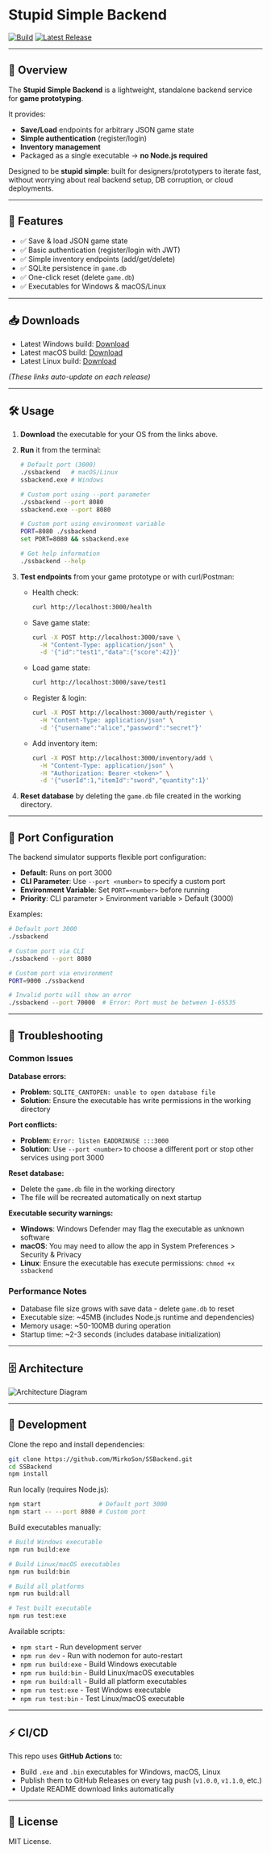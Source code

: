 # Stupid Simple Backend

[![Build](https://github.com/OWNER/REPO/actions/workflows/release.yml/badge.svg)](https://github.com/OWNER/REPO/actions)
[![Latest Release](https://img.shields.io/github/v/release/OWNER/REPO?logo=github)](https://github.com/OWNER/REPO/releases)

---

## 📖 Overview

The **Stupid Simple Backend** is a lightweight, standalone backend service for **game prototyping**.

It provides:

* **Save/Load** endpoints for arbitrary JSON game state
* **Simple authentication** (register/login)
* **Inventory management**
* Packaged as a single executable → **no Node.js required**

Designed to be **stupid simple**: built for designers/prototypers to iterate fast, without worrying about real backend setup, DB corruption, or cloud deployments.

---

## 🚀 Features

* ✅ Save & load JSON game state
* ✅ Basic authentication (register/login with JWT)
* ✅ Simple inventory endpoints (add/get/delete)
* ✅ SQLite persistence in `game.db`
* ✅ One-click reset (delete `game.db`)
* ✅ Executables for Windows & macOS/Linux

---

## 📥 Downloads

* Latest Windows build: [Download](#)
* Latest macOS build: [Download](#)
* Latest Linux build: [Download](#)

*(These links auto-update on each release)*

---

## 🛠️ Usage

1. **Download** the executable for your OS from the links above.

2. **Run** it from the terminal:

   ```bash
   # Default port (3000)
   ./ssbackend   # macOS/Linux
   ssbackend.exe # Windows
   
   # Custom port using --port parameter
   ./ssbackend --port 8080
   ssbackend.exe --port 8080
   
   # Custom port using environment variable
   PORT=8080 ./ssbackend
   set PORT=8080 && ssbackend.exe
   
   # Get help information
   ./ssbackend --help
   ```

3. **Test endpoints** from your game prototype or with curl/Postman:

   * Health check:

     ```bash
     curl http://localhost:3000/health
     ```

   * Save game state:

     ```bash
     curl -X POST http://localhost:3000/save \
       -H "Content-Type: application/json" \
       -d '{"id":"test1","data":{"score":42}}'
     ```

   * Load game state:

     ```bash
     curl http://localhost:3000/save/test1
     ```

   * Register & login:

     ```bash
     curl -X POST http://localhost:3000/auth/register \
       -H "Content-Type: application/json" \
       -d '{"username":"alice","password":"secret"}'
     ```

   * Add inventory item:

     ```bash
     curl -X POST http://localhost:3000/inventory/add \
       -H "Content-Type: application/json" \
       -H "Authorization: Bearer <token>" \
       -d '{"userId":1,"itemId":"sword","quantity":1}'
     ```

4. **Reset database** by deleting the `game.db` file created in the working directory.

---

## 📖 Port Configuration

The backend simulator supports flexible port configuration:

- **Default**: Runs on port 3000
- **CLI Parameter**: Use `--port <number>` to specify a custom port
- **Environment Variable**: Set `PORT=<number>` before running
- **Priority**: CLI parameter > Environment variable > Default (3000)

Examples:
```bash
# Default port 3000
./ssbackend

# Custom port via CLI
./ssbackend --port 8080

# Custom port via environment
PORT=9000 ./ssbackend

# Invalid ports will show an error
./ssbackend --port 70000  # Error: Port must be between 1-65535
```

---

## 🔧 Troubleshooting

### Common Issues

**Database errors:**
- **Problem**: `SQLITE_CANTOPEN: unable to open database file`
- **Solution**: Ensure the executable has write permissions in the working directory

**Port conflicts:**
- **Problem**: `Error: listen EADDRINUSE :::3000`
- **Solution**: Use `--port <number>` to choose a different port or stop other services using port 3000

**Reset database:**
- Delete the `game.db` file in the working directory
- The file will be recreated automatically on next startup

**Executable security warnings:**
- **Windows**: Windows Defender may flag the executable as unknown software
- **macOS**: You may need to allow the app in System Preferences > Security & Privacy
- **Linux**: Ensure the executable has execute permissions: `chmod +x ssbackend`

### Performance Notes

- Database file size grows with save data - delete `game.db` to reset
- Executable size: ~45MB (includes Node.js runtime and dependencies)
- Memory usage: ~50-100MB during operation
- Startup time: ~2-3 seconds (includes database initialization)

---

## 🗄️ Architecture

![Architecture Diagram](assets/architecture.png)

---

## 🔧 Development

Clone the repo and install dependencies:

```bash
git clone https://github.com/MirkoSon/SSBackend.git
cd SSBackend
npm install
```

Run locally (requires Node.js):

```bash
npm start                # Default port 3000
npm start -- --port 8080 # Custom port
```

Build executables manually:

```bash
# Build Windows executable
npm run build:exe

# Build Linux/macOS executables
npm run build:bin

# Build all platforms
npm run build:all

# Test built executable
npm run test:exe
```

Available scripts:
- `npm start` - Run development server
- `npm run dev` - Run with nodemon for auto-restart
- `npm run build:exe` - Build Windows executable
- `npm run build:bin` - Build Linux/macOS executables
- `npm run build:all` - Build all platform executables
- `npm run test:exe` - Test Windows executable
- `npm run test:bin` - Test Linux/macOS executable

---

## ⚡ CI/CD

This repo uses **GitHub Actions** to:

* Build `.exe` and `.bin` executables for Windows, macOS, Linux
* Publish them to GitHub Releases on every tag push (`v1.0.0`, `v1.1.0`, etc.)
* Update README download links automatically

---

## 📜 License

MIT License.

